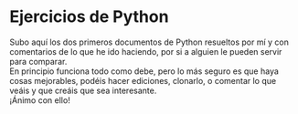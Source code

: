 # Ejercicios de Python
Subo aquí los dos primeros documentos de Python resueltos por mí y con comentarios de lo que he ido haciendo, por si a alguien le pueden servir para comparar. \
En principio funciona todo como debe, pero lo más seguro es que haya cosas mejorables, podéis hacer ediciones, clonarlo, o comentar lo que veáis y que creáis que sea interesante.\
¡Ánimo con ello!
